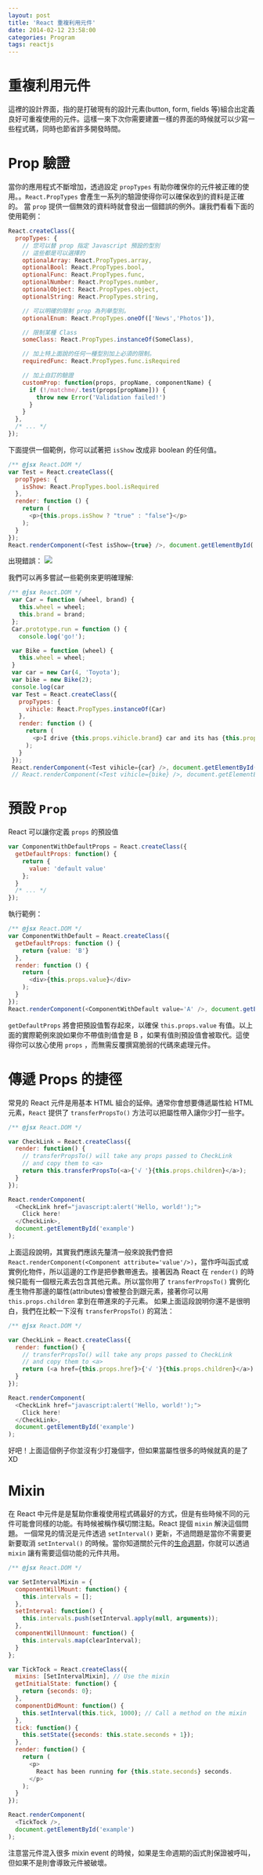 ```yaml
---
layout: post
title: 'React 重複利用元件'
date: 2014-02-12 23:58:00
categories: Program
tags: reactjs
---
```


# 重複利用元件

這裡的設計界面，指的是打破現有的設計元素(button, form, fields 等)組合出定義良好可重複使用的元件。這樣一來下次你需要建置一樣的界面的時候就可以少寫一些程式碼，同時也節省許多開發時間。

<!--more-->

# Prop 驗證

當你的應用程式不斷增加，透過設定 `propTypes` 有助你確保你的元件被正確的使用。。`React.PropTypes` 會產生一系列的驗證使得你可以確保收到的資料是正確的。
當 `prop` 提供一個無效的資料時就會發出一個錯誤的例外。讓我們看看下面的使用範例：

~~~js
React.createClass({
  propTypes: {
    // 您可以替 prop 指定 Javascript 預設的型別
    // 這些都是可以選擇的
    optionalArray: React.PropTypes.array,
    optionalBool: React.PropTypes.bool,
    optionalFunc: React.PropTypes.func,
    optionalNumber: React.PropTypes.number,
    optionalObject: React.PropTypes.object,
    optionalString: React.PropTypes.string,

    // 可以明確的限制 prop 為列舉型別。
    optionalEnum: React.PropTypes.oneOf(['News','Photos']),

    // 限制某種 Class
    someClass: React.PropTypes.instanceOf(SomeClass),

    // 加上特上面說的任何一種型別加上必須的限制。
    requiredFunc: React.PropTypes.func.isRequired

    // 加上自訂的驗證
    customProp: function(props, propName, componentName) {
      if (!/matchme/.test(props[propName])) {
        throw new Error('Validation failed!')
      }
    }
  },
  /* ... */
});

~~~

下面提供一個範例，你可以試著把 `isShow` 改成非 boolean 的任何值。

~~~js
/** @jsx React.DOM */
var Test = React.createClass({
  propTypes: {
    isShow: React.PropTypes.bool.isRequired
  },
  render: function () {
    return (
      <p>{this.props.isShow ? "true" : "false"}</p>
    );
  }
});
React.renderComponent(<Test isShow={true} />, document.getElementById('example'))
~~~

出現錯誤：
![](http://i.imgur.com/CZMeCgx.png)

我們可以再多嘗試一些範例來更明確理解:

~~~js
/** @jsx React.DOM */
 var Car = function (wheel, brand) {
   this.wheel = wheel;
   this.brand = brand;
 };
 Car.prototype.run = function () {
   console.log('go!');

 var Bike = function (wheel) {
   this.wheel = wheel;
 }
 var car = new Car(4, 'Toyota');
 var bike = new Bike(2);
 console.log(car
 var Test = React.createClass({
   propTypes: {
     vihicle: React.PropTypes.instanceOf(Car)
   },
   render: function () {
     return (
       <p>I drive {this.props.vihicle.brand} car and its has {this.props.vihicle.wheel} </p>
     );
   }
 });
 React.renderComponent(<Test vihicle={car} />, document.getElementById('car'));
 // React.renderComponent(<Test vihicle={bike} />, document.getElementById('bike'));
~~~

# 預設 `Prop`
React 可以讓你定義 `props` 的預設值

~~~js
var ComponentWithDefaultProps = React.createClass({
  getDefaultProps: function() {
    return {
      value: 'default value'
    };
  }
  /* ... */
});
~~~

執行範例：

~~~js
/** @jsx React.DOM */
var ComponentWithDefault = React.createClass({
  getDefaultProps: function () {
    return {value: 'B'}
  },
  render: function () {
    return (
      <div>{this.props.value}</div>
    );
  }
});
React.renderComponent(<ComponentWithDefault value='A' />, document.getElementById('example'));
~~~

`getDefaultProps` 將會把預設值暫存起來，以確保 `this.props.value` 有值。以上面的實際範例來說如果你不帶值則值會是 B ，如果有值則預設值會被取代。這使得你可以放心使用 `props` ，而無需反覆撰寫脆弱的代碼來處理元件。

# 傳遞 Props 的捷徑
常見的 React 元件是用基本 HTML 組合的延伸。通常你會想要傳遞屬性給 HTML 元素，`React` 提供了 `transferPropsTo()` 方法可以把屬性帶入讓你少打一些字。

~~~js
/** @jsx React.DOM */

var CheckLink = React.createClass({
  render: function() {
    // transferPropsTo() will take any props passed to CheckLink
    // and copy them to <a>
    return this.transferPropsTo(<a>{'√ '}{this.props.children}</a>);
  }
});

React.renderComponent(
  <CheckLink href="javascript:alert('Hello, world!');">
    Click here!
  </CheckLink>,
  document.getElementById('example')
);
~~~

上面這段說明，其實我們應該先釐清一般來說我們會把 `React.renderComponent(<Component attribute='value'/>)`，當作呼叫函式或實例化物件，所以這邊的工作是把參數帶進去。接著因為 React 在 `render()` 的時候只能有一個根元素去包含其他元素。所以當你用了 `transferPropsTo()` 實例化產生物件那邊的屬性(attributes)會被整合到跟元素，接著你可以用 `this.props.children` 拿到在帶進來的子元素。
如果上面這段說明你還不是很明白，我們在比較一下沒有 `transferPropsTo()` 的寫法：

~~~js
/** @jsx React.DOM */

var CheckLink = React.createClass({
  render: function() {
    // transferPropsTo() will take any props passed to CheckLink
    // and copy them to <a>
    return (<a href={this.props.href}>{'√ '}{this.props.children}</a>);
  }
});

React.renderComponent(
  <CheckLink href="javascript:alert('Hello, world!');">
    Click here!
  </CheckLink>,
  document.getElementById('example')
);
~~~

好吧！上面這個例子你並沒有少打幾個字，但如果當屬性很多的時候就真的是了XD

# Mixin
在 React 中元件是是幫助你重複使用程式碼最好的方式，但是有些時候不同的元件可能會同樣的功能。有時候被稱作橫切關注點。React 提個 `mixin` 解決這個問題。
一個常見的情況是元件透過 `setInterval()` 更新，不過問題是當你不需要更新要取消 `setInterval()` 的時候。當你知道關於元件的[生命週期](http://facebook.github.io/react/docs/working-with-the-browser.html#component-lifecycle)，你就可以透過 `mixin` 讓有需要這個功能的元件共用。

~~~js
/** @jsx React.DOM */

var SetIntervalMixin = {
  componentWillMount: function() {
    this.intervals = [];
  },
  setInterval: function() {
    this.intervals.push(setInterval.apply(null, arguments));
  },
  componentWillUnmount: function() {
    this.intervals.map(clearInterval);
  }
};

var TickTock = React.createClass({
  mixins: [SetIntervalMixin], // Use the mixin
  getInitialState: function() {
    return {seconds: 0};
  },
  componentDidMount: function() {
    this.setInterval(this.tick, 1000); // Call a method on the mixin
  },
  tick: function() {
    this.setState({seconds: this.state.seconds + 1});
  },
  render: function() {
    return (
      <p>
        React has been running for {this.state.seconds} seconds.
      </p>
    );
  }
});

React.renderComponent(
  <TickTock />,
  document.getElementById('example')
);
~~~

注意當元件混入很多 mixin event 的時候，如果是生命週期的函式則保證被呼叫，但如果不是則會導致元件被破壞。
